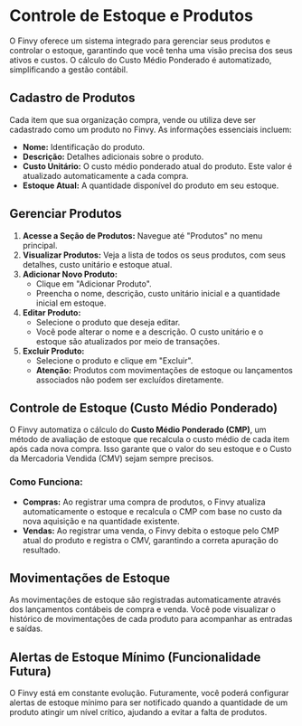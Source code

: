# Controle de Estoque e Produtos

O Finvy oferece um sistema integrado para gerenciar seus produtos e controlar o estoque, garantindo que você tenha uma visão precisa dos seus ativos e custos. O cálculo do Custo Médio Ponderado é automatizado, simplificando a gestão contábil.

## Cadastro de Produtos

Cada item que sua organização compra, vende ou utiliza deve ser cadastrado como um produto no Finvy. As informações essenciais incluem:

*   **Nome:** Identificação do produto.
*   **Descrição:** Detalhes adicionais sobre o produto.
*   **Custo Unitário:** O custo médio ponderado atual do produto. Este valor é atualizado automaticamente a cada compra.
*   **Estoque Atual:** A quantidade disponível do produto em seu estoque.

## Gerenciar Produtos

1.  **Acesse a Seção de Produtos:** Navegue até "Produtos" no menu principal.
2.  **Visualizar Produtos:** Veja a lista de todos os seus produtos, com seus detalhes, custo unitário e estoque atual.
3.  **Adicionar Novo Produto:**
    *   Clique em "Adicionar Produto".
    *   Preencha o nome, descrição, custo unitário inicial e a quantidade inicial em estoque.
4.  **Editar Produto:**
    *   Selecione o produto que deseja editar.
    *   Você pode alterar o nome e a descrição. O custo unitário e o estoque são atualizados por meio de transações.
5.  **Excluir Produto:**
    *   Selecione o produto e clique em "Excluir".
    *   **Atenção:** Produtos com movimentações de estoque ou lançamentos associados não podem ser excluídos diretamente.

## Controle de Estoque (Custo Médio Ponderado)

O Finvy automatiza o cálculo do **Custo Médio Ponderado (CMP)**, um método de avaliação de estoque que recalcula o custo médio de cada item após cada nova compra. Isso garante que o valor do seu estoque e o Custo da Mercadoria Vendida (CMV) sejam sempre precisos.

### Como Funciona:

*   **Compras:** Ao registrar uma compra de produtos, o Finvy atualiza automaticamente o estoque e recalcula o CMP com base no custo da nova aquisição e na quantidade existente.
*   **Vendas:** Ao registrar uma venda, o Finvy debita o estoque pelo CMP atual do produto e registra o CMV, garantindo a correta apuração do resultado.

## Movimentações de Estoque

As movimentações de estoque são registradas automaticamente através dos lançamentos contábeis de compra e venda. Você pode visualizar o histórico de movimentações de cada produto para acompanhar as entradas e saídas.

## Alertas de Estoque Mínimo (Funcionalidade Futura)

O Finvy está em constante evolução. Futuramente, você poderá configurar alertas de estoque mínimo para ser notificado quando a quantidade de um produto atingir um nível crítico, ajudando a evitar a falta de produtos.